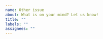 ```yaml
---
name: Other issue
about: What is on your mind? Let us know!
title: ""
labels: ""
assignees: ""
---
```


<!--- You may also open a discussion: https://github.com/remotion-dev/remotion/discussions -->
<!--- Or chat with us: https://discord.gg/6VzzNDwUwV -->
